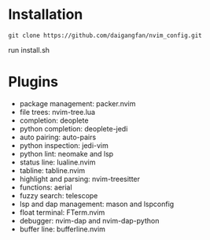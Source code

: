# Installation
```
git clone https://github.com/daigangfan/nvim_config.git
```
run install.sh 

# Plugins
- package management: packer.nvim 
- file trees: nvim-tree.lua 
- completion: deoplete 
- python completion: deoplete-jedi 
- auto pairing: auto-pairs 
- python inspection: jedi-vim 
- python lint: neomake and lsp 
- status line: lualine.nvim
- tabline: tabline.nvim
- highlight and parsing: nvim-treesitter
- functions: aerial 
- fuzzy search: telescope 
- lsp and dap management: mason and lspconfig 
- float terminal: FTerm.nvim 
- debugger: nvim-dap and nvim-dap-python 
- buffer line: bufferline.nvim
